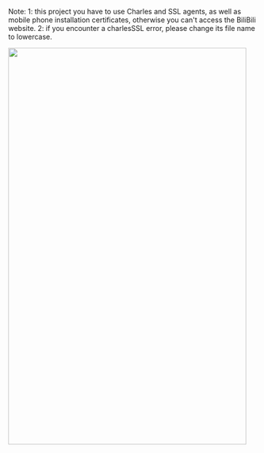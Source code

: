 Note: 1: this project you have to use Charles and SSL agents, as well as mobile phone installation certificates, otherwise you can't access the BiliBili website.
2: if you encounter a charlesSSL error, please change its file name to lowercase.



 <img src="https://github.com/Munccccc/BiliBili-Homepage/blob/master/images/munc.gif" width = "480" height = "800" >
